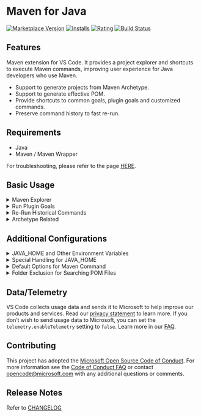 # Maven for Java

[![Marketplace Version](https://vsmarketplacebadge.apphb.com/version-short/vscjava.vscode-maven.svg)](https://marketplace.visualstudio.com/items?itemName=vscjava.vscode-maven)
[![Installs](https://vsmarketplacebadge.apphb.com/installs-short/vscjava.vscode-maven.svg)](https://marketplace.visualstudio.com/items?itemName=vscjava.vscode-maven)
[![Rating](https://vsmarketplacebadge.apphb.com/rating-short/vscjava.vscode-maven.svg)](https://marketplace.visualstudio.com/items?itemName=vscjava.vscode-maven)
[![Build Status](https://travis-ci.org/Microsoft/vscode-maven.svg)](https://travis-ci.org/Microsoft/vscode-maven)

## Features

Maven extension for VS Code. It provides a project explorer and shortcuts to execute Maven commands, improving user experience for Java developers who use Maven.

* Support to generate projects from Maven Archetype.
* Support to generate effective POM.
* Provide shortcuts to common goals, plugin goals and customized commands.
* Preserve command history to fast re-run.


## Requirements
* Java
* Maven / Maven Wrapper

For troubleshooting, please refer to the page [HERE](Troubleshooting.md).

## Basic Usage
<details>
<summary>Maven Explorer</summary>

The extension scans `pom.xml` in your workspace, and displays all Maven projects and their modules in the sidebar.

![Screenshot](images/explorer.png)

</details>

<details>
<summary>Run Plugin Goals</summary>

The extension parse effective-pom of maven projects, and displays all plugins and plugin goals hierarchically.

![Screenshot](images/plugin.gif)

</details>

<details>
<summary>Re-Run Historical Commands</summary>

It preserves history of goals for each project, so you can fast re-run previous long commands, e.g. `mvn <goals> -Dparam1=value1 -Dparam2=value2 -Dparam3=value3 ...` 
There are 2 entries for it:
* Command Palette -> select `Maven: History ...` -> Select a project -> Select command from the history
* Right-click on a project -> Click `History ...` -> Select command from the history

![Screenshot](images/history.gif)
</details>
 
<details>
<summary>Archetype Related</summary>

### Generate from Maven Archetype
The extension loads archetypes listed in local/remote catalog. After selection, the extension sends `mvn archetype:generate -D...` to terminal.
There are 2 entries for it:
* Command Palette -> select `Maven: Generate from Maven Archetype`
* Right-click on a folder -> Click `Generate from Maven Archetype` 

![Screenshot](images/archetype.gif)

### Update Maven Archetype Catalog
With following steps, you can update the **local cache** of Maven **remote catalog**. It takes some time to download meta data from Maven central repository.

Command Palette -> select `Maven: Update Maven Archetype Catalog`.

</details>

## Additional Configurations

<details>
<summary>JAVA_HOME and Other Environment Variables</summary>

This extension executes Maven by opening a terminal session and then calling Maven in that session.
Maven requires the JAVA_HOME environment variable to be set. Maven will also look for other variables such as MAVEN_OPTS. If you prefer not to set those variables permanently you can configure them, or any other environment variable, in settings:

```json
{
    "maven.terminal.customEnv": [
        {
            "environmentVariable": "MAVEN_OPTS",               // variable name
            "value": "-Xms1024m -Xmx4096m"                     // value
        },
        {
            "environmentVariable": "JAVA_HOME",                // variable name
            "value": "C:\\Program Files\\Java\\jdk-9.0.4"      // value
        }
    ]
}
```
</details>

<details>
<summary>Special Handling for JAVA_HOME</summary>

If you have Red Hat's Java Language Support extension installed, then you can specify JAVA_HOME in settings for that extension:

```json
{
    "java.home": "C:\\Program Files\\Java\\jdk-9.0.4"      // Red Hat Java Language Support Setting
}
```

This extension (Maven for Java) can reuse that setting if you desire:

```json
{
    "maven.terminal.useJavaHome": true      // Use the Red Hat Java Language Support Setting for JAVA_HOME
}
```

With this support, you can specify JAVA_HOME in one place and you do not need to use the `maven.terminal.customEnv` setting unless
you have other environment variables to set.

If you have JAVA_HOME configured through the `maven.terminal.customEnv` setting, and also specify to reuse the Red Hat setting, then the value from `maven.terminal.customEnv` will take precedence.

</details>

<details>
<summary>Default Options for Maven Command</summary>
The usage of maven executable is:

> usage: mvn [options] [<goal(s)>] [<phase(s)>]

You can use `maven.executable.options` to specify default **options** for all your Maven commands executed in current project.
```json
{
    "maven.executable.options": "-o -s ./settings.xml"      // work offline, and use an alternative settings file 
}
```
</details>

<details>
<summary>Folder Exclusion for Searching POM Files</summary>

To speed up the searching of Maven projects, you can exclude folders in settings:

```json
{
    "maven.projects.excludedFolders": [
        "**/.*",                // exclude hidden folders
        "**/node_modules",      // exclude node modules to speed up
        "**/target"             // exclude duplicated pom file in target folder
    ]
}
```
</details>

## Data/Telemetry

VS Code collects usage data and sends it to Microsoft to help improve our products and services. Read our [privacy statement](http://go.microsoft.com/fwlink/?LinkId=521839) to learn more. If you don’t wish to send usage data to Microsoft, you can set the `telemetry.enableTelemetry` setting to `false`. Learn more in our [FAQ](https://code.visualstudio.com/docs/supporting/faq#_how-to-disable-telemetry-reporting).

## Contributing

This project has adopted the [Microsoft Open Source Code of Conduct](https://opensource.microsoft.com/codeofconduct/). For more information see the [Code of Conduct FAQ](https://opensource.microsoft.com/codeofconduct/faq/) or contact [opencode@microsoft.com](mailto:opencode@microsoft.com) with any additional questions or comments.

## Release Notes

Refer to [CHANGELOG](CHANGELOG.md)
